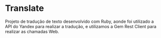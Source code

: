 # Translate
Projeto de tradução de texto desenvolvido com Ruby, aonde foi utilizado a API do Yandex para realizar a tradução, e utilizamos a Gem Rest Client para realizar as chamadas Web.
